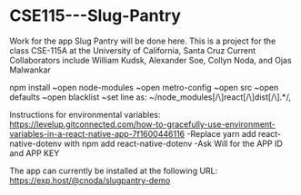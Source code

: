 # CSE115---Slug-Pantry
Work for the app Slug Pantry will be done here. This is a project for the class CSE-115A at the University of California, Santa Cruz
Current Collaborators include William Kudsk, Alexander Soe, Collyn Noda, and Ojas Malwankar

npm install
~open node-modules
  ~open metro-config
    ~open src
      ~open defaults
        ~open blacklist
          ~set line as:
          ~/node_modules[\/\\]react[\/\\]dist[\/\\].*/,

Instructions for environmental variables:
https://levelup.gitconnected.com/how-to-gracefully-use-environment-variables-in-a-react-native-app-7f1600446116
-Replace yarn add react-native-dotenv with npm add react-native-dotenv
-Ask Will for the APP ID and APP KEY

The app can currently be installed at the following URL:
https://exp.host/@cnoda/slugpantry-demo
